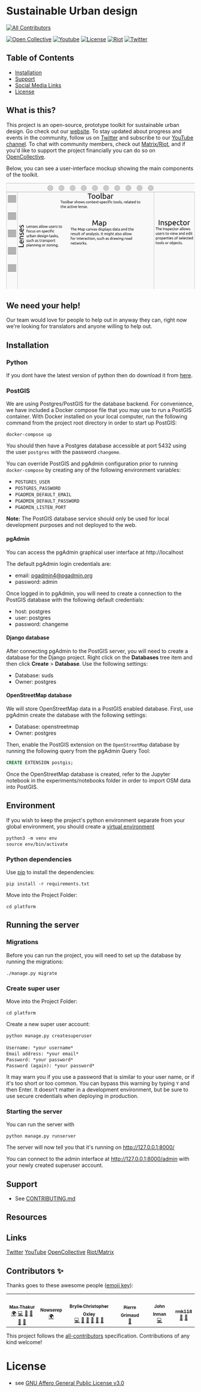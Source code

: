 # Sustainable Urban design
<!-- ALL-CONTRIBUTORS-BADGE:START - Do not remove or modify this section -->
[![All Contributors](https://img.shields.io/badge/all_contributors-6-orange.svg?style=flat-square)](#contributors-)
<!-- ALL-CONTRIBUTORS-BADGE:END -->

[![Open Collective](https://badgen.net/opencollective/backers/suds)](https://opencollective.com/suds)
[![Youtube](https://img.shields.io/badge/dynamic/json?label=Youtube&color=brightgreen&query=items[0].statistics.subscriberCount&url=https%3A%2F%2Fwww.googleapis.com%2Fyoutube%2Fv3%2Fchannels%3Fpart%3Dsnippet%252CcontentDetails%252Cstatistics%26id%3DUCrV_KSms3BNStyOFAvx4l1w%26key%3DAIzaSyB2IsPIY-XsnJBwgMaWIZMBROZ283LA29g)](https://www.youtube.com/channel/UCrV_KSms3BNStyOFAvx4l1w)
[![License](https://img.shields.io/badge/license-GNU-brightgreen)](/LICENSE)
[![Riot](https://img.shields.io/badge/Chat-Join%20our%20discussion%20on%20Matrix-brightgreen)](https://riot.im/app/#/room/#sud:matrix.org)
[![Twitter](https://badgen.net/twitter/follow/SustUrbanDesign)](https://twitter.com/SustUrbanDesign)

## Table of Contents

* [Installation](#installation)
* [Support](#support)
* [Social Media Links](#links)
* [License](#license)

## What is this?

This project is an open-source, prototype toolkit for sustainable urban design. Go check out our [website](https://sustainableurbandesign.space/).
To stay updated about progress and events in the community, follow us on [Twitter](https://twitter.com/SustUrbanDesign) and subscribe to our [YouTube channel](https://www.youtube.com/channel/UCrV_KSms3BNStyOFAvx4l1w).
To chat with community members, check out [Matrix/Riot](https://riot.im/app/#/room/#sud:matrix.org), and if you'd like to support the project financially you can do so on [OpenCollective](https://opencollective.com/suds).

Below, you can see a user-interface mockup showing the main components of the toolkit.

![UrbanDesignSpace App UI mockup](design/UI-mockup.png)

## We need your help!

Our team would love for people to help out in anyway they can, right now we're looking for translators and anyone willing to help out.

## Installation

### Python
If you dont have the latest version of python then do download it from [here](https://www.python.org/downloads/).

### PostGIS
We are using Postgres/PostGIS for the database backend. For convenience, we have included a Docker compose file that you may use to run a PostGIS container. With Docker installed on your local computer, run the following command from the project root directory in order to start up PostGIS:

```
docker-compose up
```

You should then have a Postgres database accessible at port 5432 using the user `postgres` with the password `changeme`.

You can override PostGIS and pgAdmin configuration prior to running `docker-compose` by creating any of the following environment variables:

- `POSTGRES_USER`
- `POSTGRES_PASSWORD`
- `PGADMIN_DEFAULT_EMAIL`
- `PGADMIN_DEFAULT_PASSWORD`
- `PGADMIN_LISTEN_PORT`

**Note:** The PostGIS database service should only be used for local development purposes and not deployed to the web.

#### pgAdmin

You can access the pgAdmin graphical user interface at http://localhost

The default pgAdmin login credentials are:
- email: pgadmin4@pgadmin.org
- password: admin

Once logged in to pgAdmin, you will need to create a connection to the PostGIS database with the following default credentials:

- host: postgres
- user: postgres
- password: changeme

#### Django database

After connecting pgAdmin to the PostGIS server, you will need to create a database for the Django project. Right click on the **Databases** tree item and then click **Create** > **Database**. Use the following settings:

- Database: suds
- Owner: postgres

#### OpenStreetMap database

We will store OpenStreetMap data in a PostGIS enabled database. First, use pgAdmin create the database with the following settings:

- Database: openstreetmap
- Owner: postgres

Then, enable the PostGIS extension on the `OpenStreetMap` database by running the following query from the pgAdmin Query Tool:

```sql
CREATE EXTENSION postgis;
```

Once the OpenStreetMap database is created, refer to the Jupyter notebook in the experiments/notebooks folder in order to import OSM data into PostGIS.

## Environment
If you wish to keep the project's python environment separate from your global environment, you should create a [virtual environment](https://docs.python.org/3/library/venv.html)

```
python3 -m venv env
source env/bin/activate
```

### Python dependencies
Use [pip](https://pip.pypa.io/en/stable/installing/) to install the dependencies:

```
pip install -r requirements.txt
```

Move into the Project Folder:

```
cd platform
```

## Running the server

### Migrations


Before you can run the project, you will need to set up the database by running the migrations:

```
./manage.py migrate
```

### Create super user
Move into the Project Folder:
```
cd platform
```

Create a new super user account:
```
python manage.py createsuperuser

Username: *your username*
Email address: *your email*
Password: *your password*
Password (again): *your password*
```

It may warn you if you use a password that is similar to your user name, or if it's too short or too common. You can bypass this warning by typing `Y` and then Enter. It doesn't matter in a development environment, but be sure to use secure credentials when deploying in production.

### Starting the server

You can run the server with

```
python manage.py runserver
```

The server will now tell you that it's running on http://127.0.0.1:8000/

You can connect to the admin interface at http://127.0.0.1:8000/admin with your newly created superuser account.

## Support

* See [CONTRIBUTING.md](CONTRIBUTING.md)

## Resources

## Links
[Twitter](https://twitter.com/SustUrbanDesign)
[YouTube](https://www.youtube.com/channel/UCrV_KSms3BNStyOFAvx4l1w)
[OpenCollective](https://opencollective.com/suds)
[Riot/Matrix](https://riot.im/app/#/room/#sud:matrix.org)

## Contributors ✨

Thanks goes to these awesome people ([emoji key](https://allcontributors.org/docs/en/emoji-key)):

<!-- ALL-CONTRIBUTORS-LIST:START - Do not remove or modify this section -->
<!-- prettier-ignore-start -->
<!-- markdownlint-disable -->
<table>
  <tr>
    <td align="center"><a href="http://maxthakur.com"><img src="https://avatars1.githubusercontent.com/u/25856189?v=4" width="100px;" alt=""/><br /><sub><b>Max Thakur</b></sub></a><br /><a href="#translation-MaxThakurCodes" title="Translation">🌍</a> <a href="https://github.com/SustainableUrbanDesign/app/commits?author=MaxThakurCodes" title="Code">💻</a> <a href="https://github.com/SustainableUrbanDesign/app/pulls?q=is%3Apr+reviewed-by%3AMaxThakurCodes" title="Reviewed Pull Requests">👀</a> <a href="https://github.com/SustainableUrbanDesign/app/commits?author=MaxThakurCodes" title="Documentation">📖</a> <a href="#ideas-MaxThakurCodes" title="Ideas, Planning, & Feedback">🤔</a> <a href="#maintenance-MaxThakurCodes" title="Maintenance">🚧</a></td>
    <td align="center"><a href="https://github.com/Nowserep"><img src="https://avatars3.githubusercontent.com/u/65257460?v=4" width="100px;" alt=""/><br /><sub><b>Nowserep</b></sub></a><br /><a href="#translation-Nowserep" title="Translation">🌍</a></td>
    <td align="center"><a href="https://bryliechristopheroxley.info"><img src="https://avatars1.githubusercontent.com/u/17307?v=4" width="100px;" alt=""/><br /><sub><b>Brylie Christopher Oxley</b></sub></a><br /><a href="https://github.com/SustainableUrbanDesign/app/commits?author=brylie" title="Code">💻</a> <a href="#projectManagement-brylie" title="Project Management">📆</a> <a href="https://github.com/SustainableUrbanDesign/app/issues?q=author%3Abrylie" title="Bug reports">🐛</a> <a href="https://github.com/SustainableUrbanDesign/app/commits?author=brylie" title="Documentation">📖</a> <a href="#ideas-brylie" title="Ideas, Planning, & Feedback">🤔</a> <a href="https://github.com/SustainableUrbanDesign/app/pulls?q=is%3Apr+reviewed-by%3Abrylie" title="Reviewed Pull Requests">👀</a></td>
    <td align="center"><a href="https://github.com/pgrimaud"><img src="https://avatars1.githubusercontent.com/u/1866496?v=4" width="100px;" alt=""/><br /><sub><b>Pierre Grimaud</b></sub></a><br /><a href="https://github.com/SustainableUrbanDesign/app/commits?author=pgrimaud" title="Documentation">📖</a></td>
    <td align="center"><a href="https://github.com/jfinmaniv"><img src="https://avatars2.githubusercontent.com/u/15154823?v=4" width="100px;" alt=""/><br /><sub><b>John Inman</b></sub></a><br /><a href="https://github.com/SustainableUrbanDesign/app/commits?author=jfinmaniv" title="Code">💻</a></td>
    <td align="center"><a href="https://github.com/rmk118"><img src="https://avatars1.githubusercontent.com/u/67233373?v=4" width="100px;" alt=""/><br /><sub><b>rmk118</b></sub></a><br /><a href="https://github.com/SustainableUrbanDesign/app/commits?author=rmk118" title="Documentation">📖</a> <a href="#design-rmk118" title="Design">🎨</a></td>
  </tr>
</table>

<!-- markdownlint-enable -->
<!-- prettier-ignore-end -->
<!-- ALL-CONTRIBUTORS-LIST:END -->

This project follows the [all-contributors](https://github.com/all-contributors/all-contributors) specification. Contributions of any kind welcome!


# License

* see [GNU Affero General Public License v3.0](https://github.com/SustainableUrbanDesign/app/blob/master/LICENSE)
